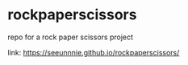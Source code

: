 # rockpaperscissors
repo for a rock paper scissors project

link: https://seeunnnie.github.io/rockpaperscissors/
